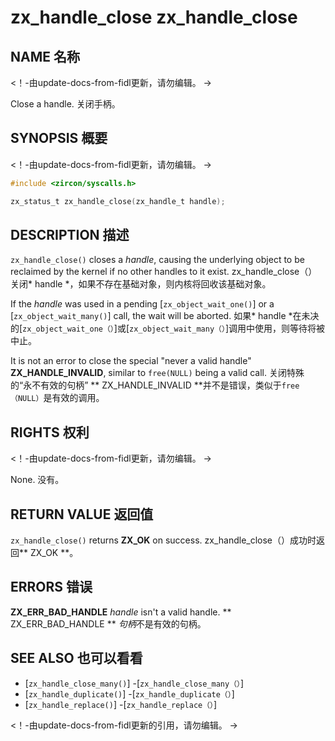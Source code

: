  
# zx_handle_close  zx_handle_close 

 
## NAME  名称 

<!-- Updated by update-docs-from-fidl, do not edit. -->  <！-由update-docs-from-fidl更新，请勿编辑。 ->

Close a handle.  关闭手柄。

 
## SYNOPSIS  概要 

<!-- Updated by update-docs-from-fidl, do not edit. -->  <！-由update-docs-from-fidl更新，请勿编辑。 ->

```c
#include <zircon/syscalls.h>

zx_status_t zx_handle_close(zx_handle_t handle);
```
 

 
## DESCRIPTION  描述 

`zx_handle_close()` closes a *handle*, causing the underlying object to be reclaimed by the kernel if no other handles to it exist. zx_handle_close（）关闭* handle *，如果不存在基础对象，则内核将回收该基础对象。

If the *handle* was used in a pending [`zx_object_wait_one()`] or a [`zx_object_wait_many()`] call, the wait will be aborted. 如果* handle *在未决的[`zx_object_wait_one（）`]或[`zx_object_wait_many（）`]调用中使用，则等待将被中止。

It is not an error to close the special "never a valid handle" **ZX_HANDLE_INVALID**, similar to `free(NULL)` being a valid call. 关闭特殊的“永不有效的句柄” ** ZX_HANDLE_INVALID **并不是错误，类似于`free（NULL）`是有效的调用。

 
## RIGHTS  权利 

<!-- Updated by update-docs-from-fidl, do not edit. -->  <！-由update-docs-from-fidl更新，请勿编辑。 ->

None.  没有。

 
## RETURN VALUE  返回值 

`zx_handle_close()` returns **ZX_OK** on success.  zx_handle_close（）成功时返回** ZX_OK **。

 
## ERRORS  错误 

**ZX_ERR_BAD_HANDLE**  *handle* isn't a valid handle.  ** ZX_ERR_BAD_HANDLE ** *句柄*不是有效的句柄。

 
## SEE ALSO  也可以看看 

 
 - [`zx_handle_close_many()`]  -[`zx_handle_close_many（）`]
 - [`zx_handle_duplicate()`]  -[`zx_handle_duplicate（）`]
 - [`zx_handle_replace()`]  -[`zx_handle_replace（）`]

<!-- References updated by update-docs-from-fidl, do not edit. -->  <！-由update-docs-from-fidl更新的引用，请勿编辑。 ->

